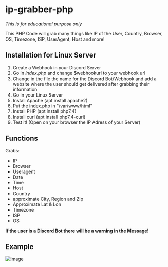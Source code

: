 # ip-grabber-php
*This is for educational purpose only*

This PHP Code will grab many things like IP of the User, Country, Browser, OS, Timezone, ISP, UserAgent, Host and more!

## Installation for Linux Server
1. Create a Webhook in your Discord Server
2. Go in *index.php* and change $webhookurl to your webhook url
3. Change in the file the name for the Discord Bot/Webhook and add a website where the user should get delivered after grabbing their information
4. Go in your Linux Server
5. Install Apache (apt install apache2)
6. Put the index.php in "/var/www/html"
7. Install PHP (apt install php7.4)
8. Install curl (apt install php7.4-curl)
9. Test it! (Open on your browser the IP Adress of your Server)

## Functions
Grabs:
- IP
- Browser
- Useragent
- Date
- Time
- Host
- Country
- approximate City, Region and Zip
- Approximate Lat & Lon
- Timezone
- ISP
- OS

**If the user is a Discord Bot there will be a warning in the Message!**

## Example
![image](https://user-images.githubusercontent.com/92023913/218865198-82374dc4-8b9a-4e8f-be1e-74bc1c645468.png)
